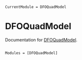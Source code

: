 ```@meta
CurrentModule = DFOQuadModel
```

# DFOQuadModel

Documentation for [DFOQuadModel](https://github.com/iffanh/DFOQuadModel.jl).

```@index
```

```@autodocs
Modules = [DFOQuadModel]
```
